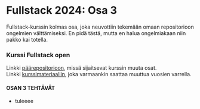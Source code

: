 # Fullstack 2024: Osa 3
Fullstack-kurssin kolmas osa, joka neuvottiin tekemään omaan repositorioon ongelmien välttämiseksi. En pidä tästä, mutta en halua ongelmiakaan niin pakko kai totella.

### Kurssi Fullstack open
Linkki [päärepositorioon](https://github.com/ellikiiski/Fullstack-2024), missä sijaitsevat kurssin muuta osat.\
Linkki [kurssimateriaaliin](https://fullstackopen.com/), joka varmaankin saattaa muuttua vuosien varrella.

#### OSAN 3 TEHTÄVÄT
* tuleeee

